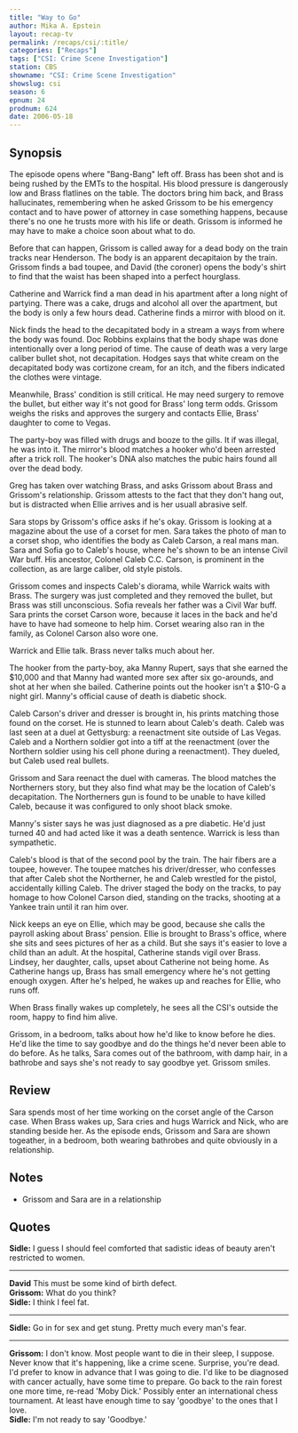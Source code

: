 ```yaml
---
title: "Way to Go"
author: Mika A. Epstein
layout: recap-tv
permalink: /recaps/csi/:title/
categories: ["Recaps"]
tags: ["CSI: Crime Scene Investigation"]
station: CBS
showname: "CSI: Crime Scene Investigation"
showslug: csi
season: 6  
epnum: 24
prodnum: 624  
date: 2006-05-18
---
```


## Synopsis

The episode opens where "Bang-Bang" left off. Brass has been shot and is being rushed by the EMTs to the hospital. His blood pressure is dangerously low and Brass flatlines on the table. The doctors bring him back, and Brass hallucinates, remembering when he asked Grissom to be his emergency contact and to have power of attorney in case something happens, because there's no one he trusts more with his life or death. Grissom is informed he may have to make a choice soon about what to do.

Before that can happen, Grissom is called away for a dead body on the train tracks near Henderson. The body is an apparent decapitaion by the train. Grissom finds a bad toupee, and David (the coroner) opens the body's shirt to find that the waist has been shaped into a perfect hourglass.

Catherine and Warrick find a man dead in his apartment after a long night of partying. There was a cake, drugs and alcohol all over the apartment, but the body is only a few hours dead. Catherine finds a mirror with blood on it.

Nick finds the head to the decapitated body in a stream a ways from where the body was found. Doc Robbins explains that the body shape was done intentionally over a long period of time. The cause of death was a very large caliber bullet shot, not decapitation. Hodges says that white cream on the decapitated body was cortizone cream, for an itch, and the fibers indicated the clothes were vintage.

Meanwhile, Brass' condition is still critical. He may need surgery to remove the bullet, but either way it's not good for Brass' long term odds. Grissom weighs the risks and approves the surgery and contacts Ellie, Brass' daughter to come to Vegas.

The party-boy was filled with drugs and booze to the gills. It if was illegal, he was into it. The mirror's blood matches a hooker who'd been arrested after a trick roll. The hooker's DNA also matches the pubic hairs found all over the dead body.

Greg has taken over watching Brass, and asks Grissom about Brass and Grissom's relationship. Grissom attests to the fact that they don't hang out, but is distracted when Ellie arrives and is her usuall abrasive self.

Sara stops by Grissom's office asks if he's okay. Grissom is looking at a magazine about the use of a corset for men. Sara takes the photo of man to a corset shop, who identifies the body as Caleb Carson, a real mans man. Sara and Sofia go to Caleb's house, where he's shown to be an intense Civil War buff. His ancestor, Colonel Caleb C.C. Carson, is prominent in the collection, as are large caliber, old style pistols.

Grissom comes and inspects Caleb's diorama, while Warrick waits with Brass. The surgery was just completed and they removed the bullet, but Brass was still unconscious. Sofia reveals her father was a Civil War buff. Sara prints the corset Carson wore, because it laces in the back and he'd have to have had someone to help him. Corset wearing also ran in the family, as Colonel Carson also wore one.

Warrick and Ellie talk. Brass never talks much about her.

The hooker from the party-boy, aka Manny Rupert, says that she earned the $10,000 and that Manny had wanted more sex after six go-arounds, and shot at her when she bailed. Catherine points out the hooker isn't a $10-G a night girl. Manny's official cause of death is diabetic shock.

Caleb Carson's driver and dresser is brought in, his prints matching those found on the corset. He is stunned to learn about Caleb's death. Caleb was last seen at a duel at Gettysburg: a reenactment site outside of Las Vegas. Caleb and a Northern soldier got into a tiff at the reenactment (over the Northern soldier using his cell phone during a reenactment). They dueled, but Caleb used real bullets.

Grissom and Sara reenact the duel with cameras. The blood matches the Northerners story, but they also find what may be the location of Caleb's decapitation. The Northerners gun is found to be unable to have killed Caleb, because it was configured to only shoot black smoke.

Manny's sister says he was just diagnosed as a pre diabetic. He'd just turned 40 and had acted like it was a death sentence. Warrick is less than sympathetic.

Caleb's blood is that of the second pool by the train. The hair fibers are a toupee, however. The toupee matches his driver/dresser, who confesses that after Caleb shot the Northerner, he and Caleb wrestled for the pistol, accidentally killing Caleb. The driver staged the body on the tracks, to pay homage to how Colonel Carson died, standing on the tracks, shooting at a Yankee train until it ran him over.

Nick keeps an eye on Ellie, which may be good, because she calls the payroll asking about Brass' pension. Ellie is brought to Brass's office, where she sits and sees pictures of her as a child. But she says it's easier to love a child than an adult. At the hospital, Catherine stands vigil over Brass. Lindsey, her daughter, calls, upset about Catherine not being home. As Catherine hangs up, Brass has small emergency where he's not getting enough oxygen. After he's helped, he wakes up and reaches for Ellie, who runs off.

When Brass finally wakes up completely, he sees all the CSI's outside the room, happy to find him alive.

Grissom, in a bedroom, talks about how he'd like to know before he dies. He'd like the time to say goodbye and do the things he'd never been able to do before. As he talks, Sara comes out of the bathroom, with damp hair, in a bathrobe and says she's not ready to say goodbye yet. Grissom smiles.

## Review

Sara spends most of her time working on the corset angle of the Carson case. When Brass wakes up, Sara cries and hugs Warrick and Nick, who are standing beside her. As the episode ends, Grissom and Sara are shown togeather, in a bedroom, both wearing bathrobes and quite obviously in a relationship.

## Notes

* Grissom and Sara are in a relationship

## Quotes

**Sidle:** I guess I should feel comforted that sadistic ideas of beauty aren't restricted to women.  

- - -

**David** This must be some kind of birth defect.  
**Grissom:** What do you think?  
**Sidle:** I think I feel fat.  

- - -

**Sidle:** Go in for sex and get stung. Pretty much every man's fear.
  
- - -

**Grissom:** I don't know. Most people want to die in their sleep, I suppose. Never know that it's happening, like a crime scene. Surprise, you're dead. I'd prefer to know in advance that I was going to die. I'd like to be diagnosed with cancer actually, have some time to prepare. Go back to the rain forest one more time, re-read 'Moby Dick.' Possibly enter an international chess tournament. At least have enough time to say 'goodbye' to the ones that I love.  
**Sidle:** I'm not ready to say 'Goodbye.'